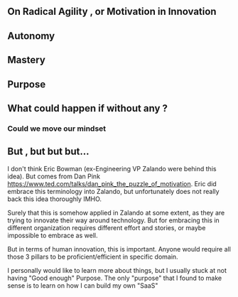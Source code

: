 ## On Radical Agility , or Motivation in Innovation


## Autonomy


## Mastery


## Purpose


## What could happen if without any ? 


### Could we move our mindset




## But , but but but...

I don't think Eric Bowman (ex-Engineering VP Zalando were behind this idea). But comes from Dan Pink https://www.ted.com/talks/dan_pink_the_puzzle_of_motivation. Eric did embrace this terminology into Zalando, but unfortunately does not really back this idea thoroughly IMHO. 

Surely that this is somehow applied in Zalando at some extent, as they are trying to innovate their way around technology. But for embracing this in different organization requires different effort and stories, or maybe impossible to embrace as well.

But in terms of human innovation, this is important. Anyone would require all those 3 pillars to be proficient/efficient in specific domain. 

I personally would like to learn more about things, but I usually stuck at not having "Good enough" Purpose. The only "purpose" that I found to make sense is to learn on how I can build my own "SaaS"